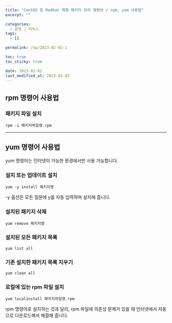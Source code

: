 ```yaml
---
title: "CentOS 등 Redhat 계열 패키지 관리 명령어 / rpm, yum 사용법"
excerpt: ""

categories:
  - 운영 / 리눅스
tags:
  - []

permalink: /op/2023-02-02-1

toc: true
toc_sticky: true

date: 2023-02-02
last_modified_at: 2023-02-02
---
```


## rpm 명령어 사용법

### 패키지 파일 설치
```
rpm -i 패키지파일명.rpm
```

---

## yum 명령어 사용법

yum 명령어는 인터넷이 가능한 환경에서만 사용 가능합니다.

### 설치 또는 업데이트 설치
```
yum -y install 패키지명
```
-y 옵션은 모든 질문에 y를 자동 입력하며 설치해 줍니다.

### 설치된 패키지 삭제
```
yum remove 패키지명
```

### 설치된 모든 패키지 목록
```
yum list all
```

### 기존 설치한 패키지 목록 지우기
```
yum clean all
```

### 로컬에 있는 rpm 파일 설치
```
yum localinstall 패키지파일명.rpm
```
rpm 명령어로 설치하는 것과 달리, rpm 파일에 의존성 문제가 있을 때 인터넷에서 자동으로 다운로드해서 해결해 줍니다.